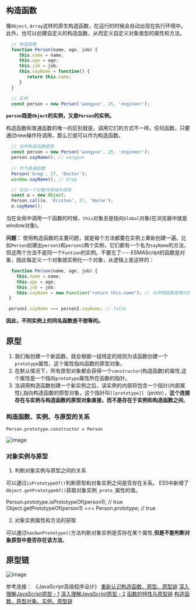 ## 构造函数
像`Object`, `Array`这样的原生构造函数，在运行的时候会自动出现在执行环境中。此外，也可以创建自定义的构造函数，从而定义自定义对象类型的属性和方法。

```javascript
  // 构造函数
  function Person(name, age, job) {
     this.name = name;
     this.age = age;
     this.job = job;
     this.sayName = function() {
        return this.name;
     }
  }

  // 实例
  const person = new Person('wangyun', 25, 'engineer');
```
**`person`既是`Object`的实例，又是`Person`的实例。**

构造函数和普通函数的唯一的区别就是，调用它们的方式不一样。任何函数，只要通过new操作符调用，那么它就可以作为构造函数。

```javascript
  // 当作构造函数使用
  const person = new Person('wangyun', 25, 'engineer');
  person.sayName(); // wangyun
 
  // 作为普通函数
  Person('Greg', 27, 'Doctor');
  window.sayName(); // Greg

  // 在另一个对象作用域中调用
  const o = new Object;
  Person.call(o, 'Kristen', 27, 'Nurse');
  o.sayName();
```

 当在全局中调用一个函数的时候，`this`对象总是指向`Global`对象(在浏览器中就是window对象)。

 **问题：**  使用构造函数的主要问题，就是每个方法都要在实例上重新创建一遍。比如`Person`创建出`person1`和`person2`两个实例，它们都有一个名为`sayName`的方法，但这两个方法不是同一个`Funtion`的实例。不要忘了----ESMAScript的函数是对象，因此每定义一个对象就实例化一个对象，从逻辑上是这样的：

```javascript
  function Person(name, age, job) {
    this.name = name;
    this.age = age;
    this.job = job;
    this.sayName = new Function("return this.name"); // 与声明函数是等价的
 }

 person1.sayName === person2.sayName; // false
```
**因此，不同实例上的同名函数是不想等的。**

## 原型

1. 我们每创建一个新函数，就会根据一组特定的规则为该函数创建一个`prototype`属性，这个属性指向函数的原型对象。
2. 在默认情况下，所有原型对象都会获得一个`constructor`(构造函数)的属性,这个属性是一个指向`prototype`属性所在函数的指针。
3. 当调用构造函数创建一个新实例之后，该实例的内部将包含一个指针(内部属性),指向构造函数的原型对象，这个指针叫`[[prototype]]`（_proto_），**这个连接存在与实例与构造函数的原型对象直接，而不是存在于实例和构造函数之间**。

### 构造函数、实例、与原型的关系

`Person.prototype.constructor = Person`

![image](https://user-images.githubusercontent.com/25894364/90331306-d444b980-dfe5-11ea-8366-44fc7a284ff8.png)

### 对象实例与原型

1.  判断对象实例与原型之间的关系

可以通过`isPrototypeOf()`判断原型和对象实例之间是否存在关系。 ES5中新增了`Object.getPrototypeOf()`获取对象实例`_proto_`属性的值。

Person.prototype.isPrototypeOf(person1); // true
Object.getPrototypeOf(person1) === Person.prototype; // true

2. 对象实例属性和方法的获取

可以通过`hasOwnPrototype()`方法判断对象实例是否存在某个属性,**但是不能判断对象原型中是否存在该方法**。

## 原型链

![image](https://user-images.githubusercontent.com/25894364/90338158-1556c100-e01a-11ea-992c-c2a3504b0e39.png)


参考连接：
《JavaScript高级程序设计》
[重新认识构造函数、原型、原型链](https://github.com/yygmind/blog/issues/32)
[深入理解JavaScript原型 - 1](https://zhuanlan.zhihu.com/p/87667349)
[深入理解JavaScript原型 - 2](https://juejin.im/post/6844903511075848199)
[函数的特性与原型链](https://juejin.im/post/6844904013754793991)
[构造函数、原型对象、实例、原型链](https://juejin.im/post/6864168067182968839?utm_source=gold_browser_extension)
